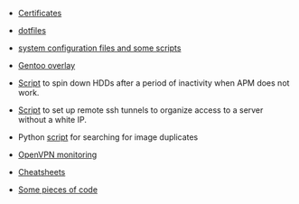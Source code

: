 - [Certificates](https://github.com/aruslantsev/Certificates)

- [dotfiles](https://github.com/aruslantsev/dotfiles)

- [system configuration files and some scripts](https://github.com/aruslantsev/system-configs)

- [Gentoo overlay](https://github.com/aruslantsev/gentoo-overlay)

- [Script](https://github.com/aruslantsev/disks-spindown) to spin down HDDs after a period of inactivity when APM does not work.

- [Script](https://github.com/aruslantsev/ssh-remote) to set up remote ssh tunnels to organize access to a server without a white IP.

- Python [script](https://github.com/aruslantsev/imgdupes) for searching for image duplicates

- [OpenVPN monitoring](https://github.com/aruslantsev/openvpn-monitor)

- [Cheatsheets](https://github.com/aruslantsev/cheatsheets)

- [Some pieces of code](https://github.com/aruslantsev/coding-demo)

<!--
## Hi there 👋

**aruslantsev/aruslantsev** is a ✨ _special_ ✨ repository because its `README.md` (this file) appears on your GitHub profile.

Here are some ideas to get you started:

- 🔭 I’m currently working on ...
- 🌱 I’m currently learning ...
- 👯 I’m looking to collaborate on ...
- 🤔 I’m looking for help with ...
- 💬 Ask me about ...
- 📫 How to reach me: ...
- 😄 Pronouns: ...
- ⚡ Fun fact: ...
-->
